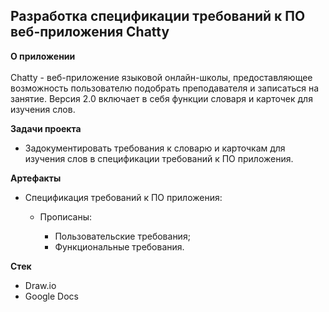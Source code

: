 ## Разработка спецификации требований к ПО веб-приложения Chatty

**О приложении**</br></br>Chatty - веб-приложение языковой онлайн-школы, предоставляющее возможность пользователю подобрать преподавателя и записаться на занятие. Версия 2.0 включает в себя функции словаря и карточек для изучения слов.

**Задачи проекта**

- Задокументировать требования к словарю и карточкам для изучения слов в спецификации требований к ПО приложения.

**Артефакты**

- Спецификация требований к ПО приложения:
   - Прописаны:
     
     - Пользовательские требования;
     - Функциональные требования.

**Стек**
- Draw.io
- Google Docs
